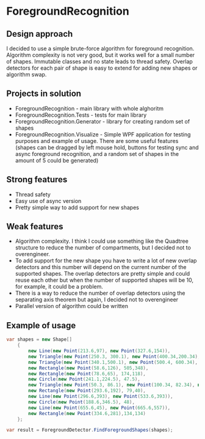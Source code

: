 # ForegroundRecognition
## Design approach
I decided to use a simple brute-force algorithm for foreground recognition. Algorithm complexity is not very good, but it works well for a small number of shapes. Immutable classes and no state leads to thread safety. Overlap detectors for each pair of shape is easy to extend for adding new shapes or algorithm swap. 

## Projects in solution
 - ForegroundRecognition - main library with whole alghoritm
 - ForegroundRecognition.Tests - tests for main library
 - ForegroundRecognition.Generator - library for creating random set of shapes
 - ForegroundRecognition.Visualize - Simple WPF application for testing purposes and example of usage. There are some useful features (shapes can be dragged by left mouse hold, buttons for testing sync and async foreground recognition, and a random set of shapes in the amount of 5 could be generated)

## Strong features
- Thread safety
- Easy use of async version
- Pretty simple way to add support for new shapes

## Weak features
- Algorithm complexity. I think I could use something like the Quadtree structure to reduce the number of compartments, but I decided not to overengineer. 
- To add support for the new shape you have to write a lot of new overlap detectors and this number will depend on the current number of the supported shapes. The overlap detectors are pretty simple and could reuse each other but when the number of supported shapes will be 10, for example, it could be a problem. 
- There is a way to reduce the number of overlap detectors using the separating axis theorem but again, I decided not to overengineer
- Parallel version of algorithm could be written

## Example of usage
```cs
var shapes = new Shape[]
    {
        new Line(new Point(213.6,97), new Point(327.6,154)),
        new Triangle(new Point(250.3, 300.1), new Point(400.34,200.34), new Point(100.56, 150.78)),
        new Triangle(new Point(340.1,500.1), new Point(500.4, 600.34), new Point(400.56, 450.78)),
        new Rectangle(new Point(58.6,126), 505,348),
        new Rectangle(new Point(78.6,65), 174,118),
        new Circle(new Point(241.1,224.5), 47.5),
        new Triangle(new Point(50.3, 86.1), new Point(100.34, 82.34), new Point(34.56, 56.78)),
        new Rectangle(new Point(293.6,192), 79,40),
        new Line(new Point(296.6,393), new Point(533.6,393)),
        new Circle(new Point(188.6,346.5), 48),
        new Line(new Point(655.6,45), new Point(665.6,557)),
        new Rectangle(new Point(334.6,281),134,134)
    };

var result = ForegroundDetector.FindForegroundShapes(shapes);
```


